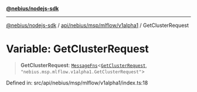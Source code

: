 [**@nebius/nodejs-sdk**](../../../../../../README.md)

---

[@nebius/nodejs-sdk](../../../../../../README.md) / [api/nebius/msp/mlflow/v1alpha1](../README.md) / GetClusterRequest

# Variable: GetClusterRequest

> **GetClusterRequest**: [`MessageFns`](../../../../../../runtime/protos/core/interfaces/MessageFns.md)\<[`GetClusterRequest`](../interfaces/GetClusterRequest.md), `"nebius.msp.mlflow.v1alpha1.GetClusterRequest"`\>

Defined in: src/api/nebius/msp/mlflow/v1alpha1/index.ts:18
